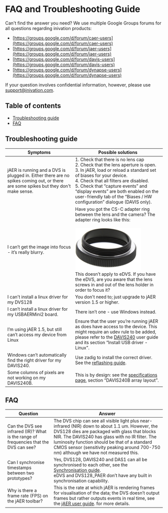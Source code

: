 # FAQ and Troubleshooting Guide

Can't find the answer you need? We use multiple Google Groups forums for
all questions regarding inivation products:

- [https://groups.google.com/d/forum/caer-users](https://groups.google.com/d/forum/caer-users)
- [https://groups.google.com/d/forum/jaer-users](https://groups.google.com/d/forum/jaer-users)
- [https://groups.google.com/d/forum/davis-users](https://groups.google.com/d/forum/davis-users)
- [https://groups.google.com/d/forum/dynapse-users](https://groups.google.com/d/forum/dynapse-users)

If your question involves confidential information, however, please use
[support@inivation.com](mailto:support@inivation.com).

## Table of contents
- [Troubleshooting guide](#troubleshooting-guide)
- [FAQ](#faq)

## Troubleshooting guide

| Symptoms                                                                                                                              | Possible solutions                                                                                                                                                                                                                                                                                                                                                                |
| ------------------------------------------------------------------------------------------------------------------------------------- | --------------------------------------------------------------------------------------------------------------------------------------------------------------------------------------------------------------------------------------------------------------------------------------------------------------------------------------------------------------------------------- |
| jAER is running and a DVS is plugged in. Either there are no spikes coming out, or there are some spikes but they don't make sense.  | 1.  Check that there is no lens cap <br/> 2. Check that the lens aperture is open. <br/> 3. In jAER, load or reload a standard set of biases for your device. <br/> 4.	Check that all filters are disabled. <br/> 5.	Check that “capture events” and “display events” are both enabled on the user-friendly tab of the “Biases / HW configuration” dialogue (DAVIS only).    |
| I can’t get the image into focus - it’s really blurry.                                                                                | Have you got the CS-C adapter ring between the lens and the camera? The adapter ring looks like this: <br/><br/>  <img src="media/CS-C_adapter.png"/> <br/> This doesn’t apply to eDVS. If you have the eDVS, are you aware that the lens screws in and out of the lens holder in order to focus it?                                                                               |
| I can't install a linux driver for my DVS128                                                                                          | You don't need to; just upgrade to jAER version 1.5 or higher.                                                                                                                                                                                                                                                                                                                    |
| I can’t install a linux driver for my USBAERMini2 board.                                                                              | There isn’t one - use Windows instead.                                                                                                                                                                                                                                                                                                                                            |
| I’m using jAER 1.5, but still can’t access my device from Linux                                                                       | Ensure that the user you’re running jAER as does have access to the device. This might require an udev rule to be added, please refer to the <!--TO CHANGE--> [DAVIS240](https://inilabs.com/support/hardware/davis240/) user guide and its section “Install USB driver - Linux”.                                                                                                                  |
| Windows can’t automatically find the right driver for my DAVIS240.                                                                    | Use zadig to install the correct driver. See the <!--TO CHANGE--> [reflashing guide](http://www.inilabs.com/support/reflashing).                                                                                                                                                                                                                                                                   |
| Some columns of pixels are not working on my DAVIS240B.                                                                               | This is by design: see the <!--TO CHANGE--> [specifications page](http://www.inilabs.com/products/davis/specifications), section “DAVIS240B array layout”.                                                                                                                                                                                                                                         |

## FAQ

| Question                                                                              | Answer                                                                                                                                                                                                                                                                                                                                            |
| ------------------------------------------------------------------------------------- | ------------------------------------------------------------------------------------------------------------------------------------------------------------------------------------------------------------------------------------------------------------------------------------------------------------------------------------------------- |
| Can the DVS see infrared (IR)? What is the range of frequencies that the DVS can see? | The DVS chip can see all visible light plus near-infrared (NIR) down to about 1.1 um. However, the DVS128 dies are packaged with glass that blocks NIR. The DAVIS240 has glass with no IR filter. The luminosity function should be that of a standard CMOS sensor (sensitivity peaking around 700-750 nm) although we have not measured this.    |
| Can I synchronise timestamps between two prototypes?                                  |  Yes, DVS128, DAVIS240 and DAS1 can all be synchronised to each other, see the <!--TO CHANGE--> [Synchronisation guide](http://www.inilabs.com/support/synch). <br/> eDVS and DVS128_PAER don’t have any built in synchronisation capability.                                                                                                                      |
| Why is there a frame rate (FPS) on the jAER toolbar?                                  | This is the rate at which jAER is rendering frames for visualisation of the data; the DVS doesn’t output frames but rather outputs events in real time, see the <!--TO CHANGE--> [jAER user guide](http://www.inilabs.com/support/jaer). for more details.                                                                                                         |
